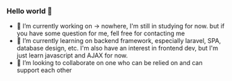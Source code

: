 ### Hello world 👋
- 🔭 I’m currently working on -> nowhere, I'm still in studying for now. but if you have some question for me, fell free for contacting me
- 🌱 I’m currently learning on backend framework, especially laravel, SPA, database design, etc. I'm also have an interest in frontend dev, but I'm just learn javascript and AJAX for now.
- 👯 I’m looking to collaborate on one who can be relied on and can support each other

<!--
**roodey21/roodey21** is a ✨ _special_ ✨ repository because its `README.md` (this file) appears on your GitHub profile.

Here are some ideas to get you started:

- 🔭 I’m currently working on ...
- 🌱 I’m currently learning ...
- 👯 I’m looking to collaborate on ...
- 🤔 I’m looking for help with ...
- 💬 Ask me about ...
- 📫 How to reach me: ...
- 😄 Pronouns: ...
- ⚡ Fun fact: ...
-->
